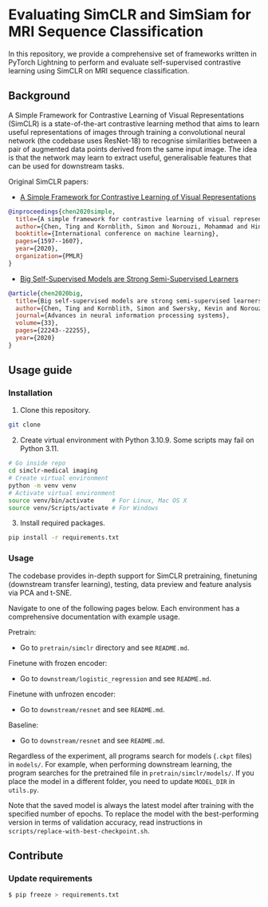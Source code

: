 # Evaluating SimCLR and SimSiam for MRI Sequence Classification

In this repository, we provide a comprehensive set of frameworks written in
PyTorch Lightning to perform and evaluate self-supervised contrastive learning
using SimCLR on MRI sequence classification.

## Background

A Simple Framework for Contrastive Learning of Visual Representations (SimCLR)
is a state-of-the-art contrastive learning method that aims to learn useful
representations of images through training a convolutional neural network (the
codebase uses ResNet-18) to recognise similarities between a pair of augmented
data points derived from the same input image. The idea is that the network may
learn to extract useful, generalisable features that can be used for downstream
tasks.

Original SimCLR papers:
- [A Simple Framework for Contrastive Learning of Visual Representations][simclr]
```bibtex
@inproceedings{chen2020simple,
  title={A simple framework for contrastive learning of visual representations},
  author={Chen, Ting and Kornblith, Simon and Norouzi, Mohammad and Hinton, Geoffrey},
  booktitle={International conference on machine learning},
  pages={1597--1607},
  year={2020},
  organization={PMLR}
}
```
- [Big Self-Supervised Models are Strong Semi-Supervised Learners][simclrv2]
```bibtex
@article{chen2020big,
  title={Big self-supervised models are strong semi-supervised learners},
  author={Chen, Ting and Kornblith, Simon and Swersky, Kevin and Norouzi, Mohammad and Hinton, Geoffrey E},
  journal={Advances in neural information processing systems},
  volume={33},
  pages={22243--22255},
  year={2020}
}
```

[simclr]: https://arxiv.org/pdf/2002.05709.pdf
[simclrv2]: https://arxiv.org/pdf/2006.10029.pdf

<!-- Contributions -->
<!--
## Contributions

- how well does a SimCLR setup that works well for natural images transfer to medical images?
- 4 augmentation sequences (list them out)
- lack of data
- unbalanced dataset
- evaluation metrics & representations
-->

## Usage guide

### Installation

1. Clone this repository.
```bash
git clone
```

2. Create virtual environment with Python 3.10.9. Some scripts may fail on
   Python 3.11.
```bash
# Go inside repo
cd simclr-medical imaging
# Create virtual environment
python -m venv venv
# Activate virtual environment
source venv/bin/activate     # For Linux, Mac OS X
source venv/Scripts/activate # For Windows
```

3. Install required packages.
```bash
pip install -r requirements.txt
```

### Usage

The codebase provides in-depth support for SimCLR pretraining, finetuning
(downstream transfer learning), testing, data preview and feature analysis via
PCA and t-SNE.

Navigate to one of the following pages below. Each environment has a
comprehensive documentation with example usage.

Pretrain:
- Go to `pretrain/simclr` directory and see `README.md`.

Finetune with frozen encoder:
- Go to `downstream/logistic_regression` and see `README.md`.

Finetune with unfrozen encoder:
- Go to `downstream/resnet` and see `README.md`.

Baseline:
- Go to `downstream/resnet` and see `README.md`.

Regardless of the experiment, all programs search for models (`.ckpt` files) in
`models/`. For example, when performing downstream learning, the program
searches for the pretrained file in `pretrain/simclr/models/`. If you place the
model in a different folder, you need to update `MODEL_DIR` in `utils.py`.

Note that the saved model is always the latest model after training with the
specified number of epochs. To replace the model with the best-performing
version in terms of validation accuracy, read instructions in
`scripts/replace-with-best-checkpoint.sh`.


## Contribute

### Update requirements

```bash
$ pip freeze > requirements.txt
```
